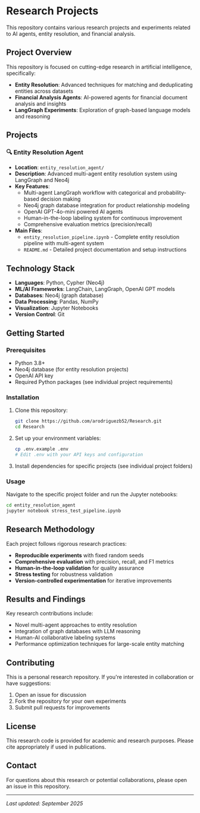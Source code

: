 # Research Projects

This repository contains various research projects and experiments related to AI agents, entity resolution, and financial analysis.

## Project Overview

This repository is focused on cutting-edge research in artificial intelligence, specifically:
- **Entity Resolution**: Advanced techniques for matching and deduplicating entities across datasets
- **Financial Analysis Agents**: AI-powered agents for financial document analysis and insights
- **LangGraph Experiments**: Exploration of graph-based language models and reasoning

## Projects

### 🔍 Entity Resolution Agent
- **Location**: `entity_resolution_agent/`
- **Description**: Advanced multi-agent entity resolution system using LangGraph and Neo4j
- **Key Features**:
  - Multi-agent LangGraph workflow with categorical and probability-based decision making
  - Neo4j graph database integration for product relationship modeling  
  - OpenAI GPT-4o-mini powered AI agents
  - Human-in-the-loop labeling system for continuous improvement
  - Comprehensive evaluation metrics (precision/recall)
- **Main Files**: 
  - `entity_resolution_pipeline.ipynb` - Complete entity resolution pipeline with multi-agent system
  - `README.md` - Detailed project documentation and setup instructions

## Technology Stack

- **Languages**: Python, Cypher (Neo4j)
- **ML/AI Frameworks**: LangChain, LangGraph, OpenAI GPT models
- **Databases**: Neo4j (graph database)
- **Data Processing**: Pandas, NumPy
- **Visualization**: Jupyter Notebooks
- **Version Control**: Git

## Getting Started

### Prerequisites
- Python 3.8+
- Neo4j database (for entity resolution projects)
- OpenAI API key
- Required Python packages (see individual project requirements)

### Installation

1. Clone this repository:
   ```bash
   git clone https://github.com/arodriguezb52/Research.git
   cd Research
   ```

2. Set up your environment variables:
   ```bash
   cp .env.example .env
   # Edit .env with your API keys and configuration
   ```

3. Install dependencies for specific projects (see individual project folders)

### Usage

Navigate to the specific project folder and run the Jupyter notebooks:

```bash
cd entity_resolution_agent
jupyter notebook stress_test_pipeline.ipynb
```

## Research Methodology

Each project follows rigorous research practices:
- **Reproducible experiments** with fixed random seeds
- **Comprehensive evaluation** with precision, recall, and F1 metrics
- **Human-in-the-loop validation** for quality assurance
- **Stress testing** for robustness validation
- **Version-controlled experimentation** for iterative improvements

## Results and Findings

Key research contributions include:
- Novel multi-agent approaches to entity resolution
- Integration of graph databases with LLM reasoning
- Human-AI collaborative labeling systems
- Performance optimization techniques for large-scale entity matching

## Contributing

This is a personal research repository. If you're interested in collaboration or have suggestions:
1. Open an issue for discussion
2. Fork the repository for your own experiments
3. Submit pull requests for improvements

## License

This research code is provided for academic and research purposes. Please cite appropriately if used in publications.

## Contact

For questions about this research or potential collaborations, please open an issue in this repository.

---

*Last updated: September 2025*